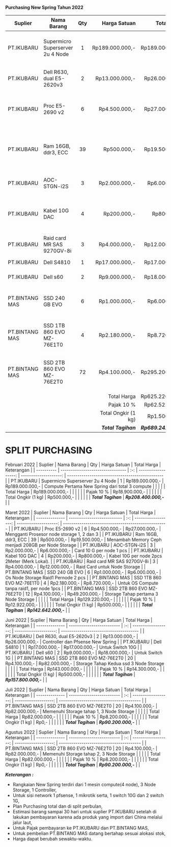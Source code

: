 **Purchasing New Spring Tahun 2022**

| Suplier        | Nama Barang                      | Qty |        Harga Satuan |           Total Harga | Keterangan                                          |
| -------------- | -------------------------------- | :-: | ------------------: | --------------------: | --------------------------------------------------- |
| PT.IKUBARU     | Supermicro Superserver 2u 4 Node |  1  |     Rp189.000.000,- |       Rp189.000.000,- | Compute Pertama New Spring dari total 3 compute     |
| PT.IKUBARU     | Dell R630, dual E5-2620v3        |  2  |      Rp13.000.000,- |        Rp26.000.000,- | Controller dan Pfsense New Spring                   |
| PT.IKUBARU     | Proc E5-2690 v2                  |  6  |       Rp4.500.000,- |        Rp27.000.000,- | Mengganti Prosesor node storage 1, 2 dan 3          |
| PT.IKUBARU     | Ram 16GB, ddr3, ECC              | 39  |         Rp500.000,- |        Rp19.500.000,- | Menambah Memory Ceph menjadi 208GB per Node Storage |
| PT.IKUBARU     | AOC-STGN-i2S                     |  3  |       Rp2.000.000,- |         Rp6.000.000,- | Card 10 G per node 1 pcs                            |
| PT.IKUBARU     | Kabel 10G DAC                    |  4  |         Rp200.000,- |           Rp800.000,- | Kabel 10G per node 2pcs 2Meter (Merk Lokal).        |
| PT.IKUBARU     | Raid card MR SAS 9270GV-8i       |  3  |       Rp4.000.000,- |        Rp12.000.000,- | Raid Card untuk Node Storage                        |
| PT.IKUBARU     | Dell S4810                       |  1  |      Rp17.000.000,- |        Rp17.000.000,- | Untuk Switch 10G                                    |
| PT.IKUBARU     | Dell s60                         |  2  |       Rp9.000.000,- |        Rp18.000.000,- | Untuk Switch 1G                                     |
| PT.BINTANG MAS | SSD 240 GB EVO                   |  6  |       Rp1.000.000,- |         Rp6.000.000,- | Os Node Storage Raid1 Pernode 2 pcs                 |
| PT.BINTANG MAS | SSD 1TB 860 EVO MZ-76E1T0        |  4  |       Rp2.180.000,- |         Rp8.720.000,- | Untuk OS Compute tanpa raid1, per node 1pcs         |
| PT.BINTANG MAS | SSD 2TB 860 EVO MZ-76E2T0        | 72  |       Rp4.100.000,- |       Rp295.200.000,- | Untuk 3 node Storage Ceph, per node 24 ssd          |
|                |                                  |     |         Total Harga |       Rp625.220.000,- |                                                     |
|                |                                  |     |         Pajak  10 % |        Rp62.522.000,- |                                                     |
|                |                                  |     | Total Ongkir (1 kg) |         Rp1.500.000,- |                                                     |
|                |                                  |     | ***Total Tagihan*** | ***Rp689.242.000,-*** |                                                     |


# SPLIT PURCHASING
Februari 2022
| Suplier    | Nama Barang                      | Qty |        Harga Satuan |           Total Harga | Keterangan                                      |
| ---------- | -------------------------------- | :-: | ------------------: | --------------------: | ----------------------------------------------- |
| PT.IKUBARU | Supermicro Superserver 2u 4 Node |  1  |     Rp189.000.000,- |       Rp189.000.000,- | Compute Pertama New Spring dari total 3 compute |
|            |                                  |     |         Total Harga |       Rp189.000.000,- |                                                 |
|            |                                  |     |         Pajak  10 % |        Rp18.900.000,- |                                                 |
|            |                                  |     | Total Ongkir (1 kg) |           Rp500.000,- |                                                 |
|            |                                  |     | ***Total Tagihan*** | ***Rp208.400.000,-*** |                                                 |


Maret 2022
| Suplier        | Nama Barang                | Qty |        Harga Satuan |           Total Harga | Keterangan                                          |
| -------------- | -------------------------- | :-: | ------------------: | --------------------: | --------------------------------------------------- |
| PT.IKUBARU     | Proc E5-2690 v2            |  6  |       Rp4.500.000,- |        Rp27.000.000,- | Mengganti Prosesor node storage 1, 2 dan 3          |
| PT.IKUBARU     | Ram 16GB, ddr3, ECC        | 39  |         Rp500.000,- |        Rp19.500.000,- | Menambah Memory Ceph menjadi 208GB per Node Storage |
| PT.IKUBARU     | AOC-STGN-i2S               |  3  |       Rp2.000.000,- |         Rp6.000.000,- | Card 10 G per node 1 pcs                            |
| PT.IKUBARU     | Kabel 10G DAC              |  4  |         Rp200.000,- |           Rp800.000,- | Kabel 10G per node 2pcs 2Meter (Merk Lokal).        |
| PT.IKUBARU     | Raid card MR SAS 9270GV-8i |  3  |       Rp4.000.000,- |        Rp12.000.000,- | Raid Card untuk Node Storage                        |
| PT.BINTANG MAS | SSD 240 GB EVO             |  6  |       Rp1.000.000,- |         Rp6.000.000,- | Os Node Storage Raid1 Pernode 2 pcs                 |
| PT.BINTANG MAS | SSD 1TB 860 EVO MZ-76E1T0  |  4  |       Rp2.180.000,- |         Rp8.720.000,- | Untuk OS Compute tanpa raid1, per node 1pcs         |
| PT.BINTANG MAS | SSD 2TB 860 EVO MZ-76E2T0  | 12  |       Rp4.100.000,- |        Rp49.200.000,- | Storage Tahap pertama  3 Node Storage               |
|                |                            |     |         Total Harga |       Rp129.220.000,- |                                                     |
|                |                            |     |         Pajak  10 % |        Rp12.922.000,- |                                                     |
|                |                            |     | Total Ongkir (1 kg) |           Rp500.000,- |                                                     |
|                |                            |     | ***Total Tagihan*** | ***Rp142.642.000,-*** |                                                     |


Juni 2022
| Suplier        | Nama Barang               | Qty |        Harga Satuan |           Total Harga | Keterangan                             |
| -------------- | ------------------------- | :-: | ------------------: | --------------------: | -------------------------------------- |
| PT.IKUBARU     | Dell R630, dual E5-2620v3 |  2  |      Rp13.000.000,- |        Rp26.000.000,- | Controller dan Pfsense New Spring      |
| PT.IKUBARU     | Dell S4810                |  1  |      Rp17.000.000,- |        Rp17.000.000,- | Untuk Switch 10G                       |
| PT.IKUBARU     | Dell s60                  |  2  |       Rp9.000.000,- |        Rp18.000.000,- | Untuk Switch 1G                        |
| PT.BINTANG MAS | SSD 2TB 860 EVO MZ-76E2T0 | 20  |       Rp4.100.000,- |        Rp82.000.000,- | Storage Tahap Kedua ssd 3 Node Storage |
|                |                           |     |         Total Harga |       Rp143.000.000,- |                                        |
|                |                           |     |         Pajak  10 % |        Rp14.300.000,- |                                        |
|                |                           |     | Total Ongkir (1 kg) |           Rp500.000,- |                                        |
|                |                           |     | ***Total Tagihan*** | ***Rp157.800.000,-*** |                                        |


Juli 2022
| Suplier        | Nama Barang               | Qty |        Harga Satuan |          Total Harga | Keterangan                               |
| -------------- | ------------------------- | :-: | ------------------: | -------------------: | ---------------------------------------- |
| PT.BINTANG MAS | SSD 2TB 860 EVO MZ-76E2T0 | 20  |       Rp4.100.000,- |       Rp82.000.000,- | Memenuhi Storage tahap 1, 3 Node Storage |
|                |                           |     |         Total Harga |       Rp82.000.000,- |                                          |
|                |                           |     |         Pajak  10 % |        Rp8.200.000,- |                                          |
|                |                           |     | Total Ongkir (1 kg) |                Rp0,- |                                          |
|                |                           |     | ***Total Tagihan*** | ***Rp90.200.000,-*** |                                          |


Agustus 2022
| Suplier        | Nama Barang               | Qty |        Harga Satuan |          Total Harga | Keterangan                               |
| -------------- | ------------------------- | :-: | ------------------: | -------------------: | ---------------------------------------- |
| PT.BINTANG MAS | SSD 2TB 860 EVO MZ-76E2T0 | 20  |       Rp4.100.000,- |       Rp82.000.000,- | Memenuhi Storage tahap 2, 3 Node Storage |
|                |                           |     |         Total Harga |       Rp82.000.000,- |                                          |
|                |                           |     |         Pajak  10 % |        Rp8.200.000,- |                                          |
|                |                           |     | Total Ongkir (1 kg) |                Rp0,- |                                          |
|                |                           |     | ***Total Tagihan*** | ***Rp90.200.000,-*** |                                          |


***Keterangan :***
- Rangkaian New Spring terdiri dari 1 mesin compute(4 node), 3 Node Storage, 1 Controller,
- Untuk sisi network 1 pfsense, 1 mikrotik serta, 1 switch 10G dan 2 switch 1G,
- Plan Purchasing total dan di split perbulan,
- Estimasi barang sampai 30 hari untuk suplier PT.IKUBARU setelah di lakukan pembayaran karena ada produk yang import dari China melalui jalur laut,
- Untuk Pajak pembayaran ke PT.IKUBARU dan PT.BINTANG MAS,
- Untuk pembelian PT.BINTANG MAS datang bertahap sesuai alokasi stok,
- Harga dapat berubah sewaktu-waktu.